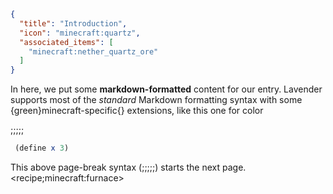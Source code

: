 ```json
{
  "title": "Introduction",
  "icon": "minecraft:quartz",
  "associated_items": [
    "minecraft:nether_quartz_ore"
  ]
}
```

In here, we put some **markdown-formatted** content for our entry. Lavender
supports most of the *standard* Markdown formatting syntax with some
{green}minecraft-specific{} extensions, like this one for color

;;;;;
```scheme
 (define x 3)

```
This above page-break syntax (;;;;;) starts the next page.
<recipe;minecraft:furnace>